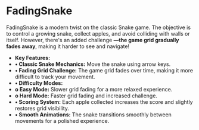 # FadingSnake
FadingSnake is a modern twist on the classic Snake game. The objective is to control a growing snake, collect apples, and avoid colliding with walls or itself. However, there's an added challenge **—the game grid gradually fades away**, making it harder to see and navigate!
- **Key Features:**
- **•	Classic Snake Mechanics:** Move the snake using arrow keys.
- **•	Fading Grid Challenge:** The game grid fades over time, making it more difficult to track your movement.
- **•	Difficulty Modes:** 
- **o	Easy Mode:** Slower grid fading for a more relaxed experience.
- **o	Hard Mode:** Faster grid fading and increased challenge.
- **•	Scoring System:** Each apple collected increases the score and slightly restores grid visibility.
- **•	Smooth Animations:** The snake transitions smoothly between movements for a polished experience.
